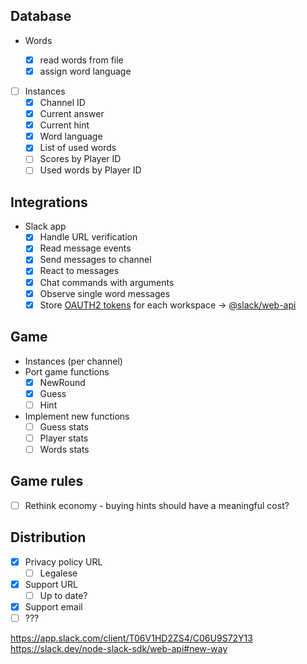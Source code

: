 ## Database

- Words

  - [x] read words from file
  - [x] assign word language

- [ ] Instances
  - [x] Channel ID
  - [x] Current answer
  - [x] Current hint
  - [x] Word language
  - [x] List of used words
  - [ ] Scores by Player ID
  - [ ] Used words by Player ID

## Integrations

- Slack app
  - [x] Handle URL verification
  - [x] Read message events
  - [x] Send messages to channel
  - [x] React to messages
  - [x] Chat commands with arguments
  - [x] Observe single word messages
  - [x] Store [OAUTH2 tokens](https://api.slack.com/authentication/oauth-v2) for each workspace -> [@slack/web-api](https://slack.dev/node-slack-sdk/web-api)

## Game

- Instances (per channel)
- Port game functions
  - [x] NewRound
  - [x] Guess
  - [ ] Hint
- Implement new functions
  - [ ] Guess stats
  - [ ] Player stats
  - [ ] Words stats

## Game rules

- [ ] Rethink economy - buying hints should have a meaningful cost?

## Distribution

- [x] Privacy policy URL
  - [ ] Legalese
- [x] Support URL
  - [ ] Up to date?
- [x] Support email
- [ ] ???

https://app.slack.com/client/T06V1HD2ZS4/C06U9S72Y13
https://slack.dev/node-slack-sdk/web-api#new-way
